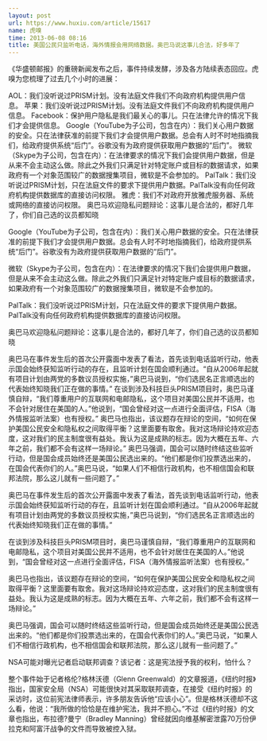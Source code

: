 ```yaml
---
layout: post
url: https://www.huxiu.com/article/15617
name: 虎嗅
time: 2013-06-08 08:16
title: 美国公民只监听电话，海外情报会用网络数据。奥巴马说这事儿合法，好多年了
---
```

《华盛顿邮报》的重磅新闻发布之后，事件持续发酵，涉及各方陆续表态回应。虎嗅为您梳理了过去几个小时的进展：

AOL：我们没听说过PRISM计划。没有法庭文件我们不向政府机构提供用户信息。 苹果：我们没听说过PRISM计划。没有法庭文件我们不向政府机构提供用户信息。 Facebook：保护用户隐私是我们最关心的事儿。只在法律允许的情况下我们才会提供信息。 Google（YouTube为子公司，包含在内）：我们关心用户数据的安全。只在法律获准的前提下我们才会提供用户数据。总会有人时不时地指摘我们，给政府提供系统“后门”。谷歌没有为政府提供获取用户数据的“后门”。 微软（Skype为子公司，包含在内）：在法律要求的情况下我们会提供用户数据，但是从来不会主动这么做。除此之外我们只满足针对特定账户或目标的数据请求，如果政府有一个对象范围较广的数据搜集项目，微软是不会参加的。 PalTalk：我们没听说过PRISM计划，只在法庭文件的要求下提供用户数据。PalTalk没有向任何政府机构提供数据库的直接访问权限。 雅虎：我们不对政府开放雅虎服务器、系统或网络的直接访问权限。 奥巴马欢迎隐私问题辩论：这事儿是合法的，都好几年了，你们自己选的议员都知晓

Google（YouTube为子公司，包含在内）：我们关心用户数据的安全。只在法律获准的前提下我们才会提供用户数据。总会有人时不时地指摘我们，给政府提供系统“后门”。谷歌没有为政府提供获取用户数据的“后门”。

微软（Skype为子公司，包含在内）：在法律要求的情况下我们会提供用户数据，但是从来不会主动这么做。除此之外我们只满足针对特定账户或目标的数据请求，如果政府有一个对象范围较广的数据搜集项目，微软是不会参加的。

PalTalk：我们没听说过PRISM计划，只在法庭文件的要求下提供用户数据。PalTalk没有向任何政府机构提供数据库的直接访问权限。

奥巴马欢迎隐私问题辩论：这事儿是合法的，都好几年了，你们自己选的议员都知晓

奥巴马在事件发生后的首次公开露面中发表了看法，首先谈到电话监听行动，他表示国会始终获知监听行动的存在，且监听计划在国会顺利通过。“自从2006年起就有项目计划由两党的多数议员授权实施，”奥巴马说到，“你们选民名正言顺选出的代表始终知晓我们正在做的事情。” 在谈到涉及科技巨头PRISM项目时，奥巴马谨慎自辩，“我们尊重用户的互联网和电邮隐私，这个项目对美国公民并不适用，也不会针对居住在美国的人。”他说到，“国会曾经对这一点进行全面评估，FISA（海外情报监听法案）也有授权。” 奥巴马也指出，该议题存在辩论的空间，“如何在保护美国公民安全和隐私权之间取得平衡？这里面要有取舍。我对这场辩论持欢迎态度，这对我们的民主制度很有益处。我认为这是成熟的标志。因为大概在五年、六年之前，我们都不会有这样一场辩论。” 奥巴马强调，国会可以随时终结这些监听行动，但是国会成员始终还是美国公民选出来的。“他们都是你们投票选出来的，在国会代表你们的人。”奥巴马说，“如果人们不相信行政机构，也不相信国会和联邦法院，那么这儿就有一些问题了。”

奥巴马在事件发生后的首次公开露面中发表了看法，首先谈到电话监听行动，他表示国会始终获知监听行动的存在，且监听计划在国会顺利通过。“自从2006年起就有项目计划由两党的多数议员授权实施，”奥巴马说到，“你们选民名正言顺选出的代表始终知晓我们正在做的事情。”

在谈到涉及科技巨头PRISM项目时，奥巴马谨慎自辩，“我们尊重用户的互联网和电邮隐私，这个项目对美国公民并不适用，也不会针对居住在美国的人。”他说到，“国会曾经对这一点进行全面评估，FISA（海外情报监听法案）也有授权。”

奥巴马也指出，该议题存在辩论的空间，“如何在保护美国公民安全和隐私权之间取得平衡？这里面要有取舍。我对这场辩论持欢迎态度，这对我们的民主制度很有益处。我认为这是成熟的标志。因为大概在五年、六年之前，我们都不会有这样一场辩论。”

奥巴马强调，国会可以随时终结这些监听行动，但是国会成员始终还是美国公民选出来的。“他们都是你们投票选出来的，在国会代表你们的人。”奥巴马说，“如果人们不相信行政机构，也不相信国会和联邦法院，那么这儿就有一些问题了。”

NSA可能对曝光记者启动联邦调查？该记者：这是宪法授予我的权利，怕什么？

整个事件始于记者格伦?格林沃德（Glenn Greenwald）的文章报道，《纽约时报》指出，国家安全局（NSA）可能很快对其采取联邦调查，在接受《纽约时报》的采访时，这位前宪法律师表示，许多朋友告诉他“应该小心”。但是格林沃德却不这么看，他说：“我所做的恰恰是在维护宪法，我并不担心。”不过《纽约时报》的文章也指出，布拉德?曼宁（Bradley Manning）曾经就因向维基解密泄露70万份伊拉克和阿富汗战争的文件而导致被控入狱。

